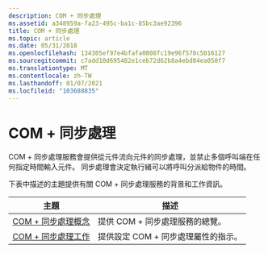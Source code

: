 ```yaml
---
description: COM + 同步處理
ms.assetid: a348959a-fa23-495c-ba1c-85bc3ae92396
title: COM + 同步處理
ms.topic: article
ms.date: 05/31/2018
ms.openlocfilehash: 134305ef97e4bfafa0808fc19e96f578c5016127
ms.sourcegitcommit: c7add10d695482e1ceb72d62b8a4ebd84ea050f7
ms.translationtype: MT
ms.contentlocale: zh-TW
ms.lasthandoff: 01/07/2021
ms.locfileid: "103688835"
---
```

# <a name="com-synchronization"></a>COM + 同步處理

COM + 同步處理服務會提供從元件流向元件的同步處理，並禁止多個呼叫端在任何指定時間輸入元件。 同步處理會決定執行緒可以將呼叫分派給物件的時間。

下表中描述的主題提供有關 COM + 同步處理服務的背景和工作資訊。



| 主題                                                                         | 描述                                                                      |
|-------------------------------------------------------------------------------|----------------------------------------------------------------------------------|
| [COM + 同步處理概念](com--synchronization-concepts.md)<br/> | 提供 COM + 同步處理服務的總覽。<br/>             |
| [COM + 同步處理工作](com--synchronization-tasks.md)<br/>       | 提供設定 COM + 同步處理屬性的指示。<br/> |



 

 

 




